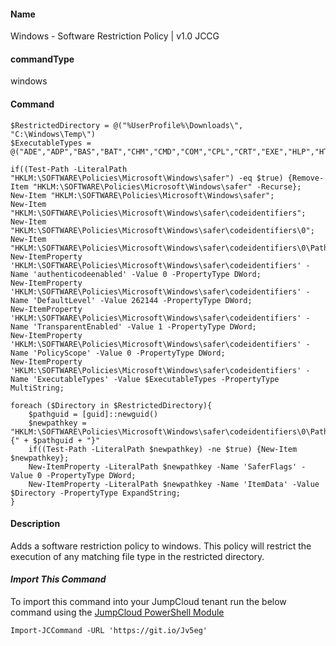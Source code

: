#### Name

Windows - Software Restriction Policy | v1.0 JCCG

#### commandType

windows

#### Command

```
$RestrictedDirectory = @("%UserProfile%\Downloads\", "C:\Windows\Temp\")
$ExecutableTypes = @("ADE","ADP","BAS","BAT","CHM","CMD","COM","CPL","CRT","EXE","HLP","HTA","INF","INS","ISP","LNK","MDB","MDE","MSC","MSI","MSP","MST","OCX","PCD","PIF","REG","SCR","SHS","URL","VB","WSC")

if((Test-Path -LiteralPath "HKLM:\SOFTWARE\Policies\Microsoft\Windows\safer") -eq $true) {Remove-Item "HKLM:\SOFTWARE\Policies\Microsoft\Windows\safer" -Recurse};
New-Item "HKLM:\SOFTWARE\Policies\Microsoft\Windows\safer";
New-Item "HKLM:\SOFTWARE\Policies\Microsoft\Windows\safer\codeidentifiers";
New-Item "HKLM:\SOFTWARE\Policies\Microsoft\Windows\safer\codeidentifiers\0";
New-Item "HKLM:\SOFTWARE\Policies\Microsoft\Windows\safer\codeidentifiers\0\Paths";
New-ItemProperty 'HKLM:\SOFTWARE\Policies\Microsoft\Windows\safer\codeidentifiers' -Name 'authenticodeenabled' -Value 0 -PropertyType DWord;
New-ItemProperty 'HKLM:\SOFTWARE\Policies\Microsoft\Windows\safer\codeidentifiers' -Name 'DefaultLevel' -Value 262144 -PropertyType DWord;
New-ItemProperty 'HKLM:\SOFTWARE\Policies\Microsoft\Windows\safer\codeidentifiers' -Name 'TransparentEnabled' -Value 1 -PropertyType DWord;
New-ItemProperty 'HKLM:\SOFTWARE\Policies\Microsoft\Windows\safer\codeidentifiers' -Name 'PolicyScope' -Value 0 -PropertyType DWord;
New-ItemProperty 'HKLM:\SOFTWARE\Policies\Microsoft\Windows\safer\codeidentifiers' -Name 'ExecutableTypes' -Value $ExecutableTypes -PropertyType MultiString;

foreach ($Directory in $RestrictedDirectory){
    $pathguid = [guid]::newguid()
    $newpathkey = "HKLM:\SOFTWARE\Policies\Microsoft\Windows\safer\codeidentifiers\0\Paths\{" + $pathguid + "}"
    if((Test-Path -LiteralPath $newpathkey) -ne $true) {New-Item $newpathkey};
    New-ItemProperty -LiteralPath $newpathkey -Name 'SaferFlags' -Value 0 -PropertyType DWord;
    New-ItemProperty -LiteralPath $newpathkey -Name 'ItemData' -Value $Directory -PropertyType ExpandString;
}
```

#### Description

Adds a software restriction policy to windows. This policy will restrict the execution of any matching file type in the restricted directory.

#### *Import This Command*

To import this command into your JumpCloud tenant run the below command using the [JumpCloud PowerShell Module](https://github.com/TheJumpCloud/support/wiki/Installing-the-JumpCloud-PowerShell-Module)

```
Import-JCCommand -URL 'https://git.io/Jv5eg'
```
